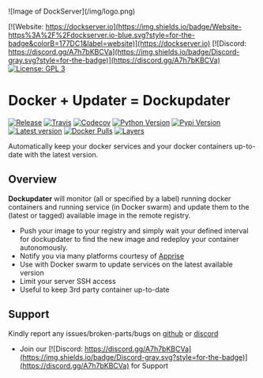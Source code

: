 <br />
![Image of DockServer](/img/logo.png)

[![Website: https://dockserver.io](https://img.shields.io/badge/Website-https%3A%2F%2Fdockserver.io-blue.svg?style=for-the-badge&colorB=177DC1&label=website)](https://dockserver.io)
[![Discord: https://discord.gg/A7h7bKBCVa](https://img.shields.io/badge/Discord-gray.svg?style=for-the-badge)](https://discord.gg/A7h7bKBCVa)
[![License: GPL 3](https://img.shields.io/badge/License-GPL%203-blue.svg?style=for-the-badge&colorB=177DC1&label=license)](LICENSE)

# Docker + Updater = Dockupdater

[![Release](https://img.shields.io/github/release/dockupdater/dockupdater.svg?style=flat-square)](https://hub.docker.com/r/dockupdater/dockupdater/)
[![Travis](https://img.shields.io/travis/dockupdater/dockupdater/master.svg)](https://travis-ci.org/dockupdater/dockupdater/)
[![Codecov](https://img.shields.io/codecov/c/github/dockupdater/dockupdater/master.svg)](https://codecov.io/gh/dockupdater/dockupdater)
[![Python Version](https://img.shields.io/pypi/pyversions/dockupdater.svg?style=flat-square)](https://pypi.org/project/dockupdater/)
[![Pypi Version](https://img.shields.io/pypi/v/dockupdater.svg?style=flat-square)](https://pypi.org/project/dockupdater/)
[![Latest version](https://images.microbadger.com/badges/version/dockupdater/dockupdater.svg)](https://microbadger.com/images/dockupdater/dockupdater)
[![Docker Pulls](https://img.shields.io/docker/pulls/dockupdater/dockupdater.svg?style=flat-square)](https://hub.docker.com/r/dockupdater/dockupdater/)
[![Layers](https://images.microbadger.com/badges/image/dockupdater/dockupdater.svg)](https://microbadger.com/images/dockupdater/dockupdater)  

Automatically keep your docker services and your docker containers up-to-date with the latest version.

## Overview

**Dockupdater** will monitor (all or specified by a label) running docker containers and running service (in Docker swarm) and update them to the (latest or tagged) available image in the remote registry.

- Push your image to your registry and simply wait your defined interval for dockupdater to find the new image and redeploy your container autonomously.
- Notify you via many platforms courtesy of [Apprise](https://github.com/caronc/apprise) 
- Use with Docker swarm to update services on the latest available version
- Limit your server SSH access
- Useful to keep 3rd party container up-to-date

## Support

Kindly report any issues/broken-parts/bugs on [github](https://github.com/dockserver/dockserver/issues) or [discord](https://discord.gg/A7h7bKBCVa)

* Join our [![Discord: https://discord.gg/A7h7bKBCVa](https://img.shields.io/badge/Discord-gray.svg?style=for-the-badge)](https://discord.gg/A7h7bKBCVa) for Support
